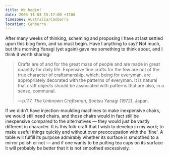 ```yaml
---
title: We begin!
date: 2003-11-03 15:17:00 +1100
timezone: Australia/Canberra
location: Canberra
---
```

After many weeks of thinking, scheming and proposing I have at last settled upon this blog form, and so must begin.
Have I anything to say? Not much, but this morning Yanagi (yet again) gave me something to think about,
and I think it worth sharing:

> Crafts are of and for the great mass of people and are made in great quantity for daily life.
> Expensive fine crafts for the few are not of the true character of craftsmanship, which,
> being for everyman, are appropriately decorated with the patterns of everyman.
> It is natural that craft objects should be associated with patterns that are also, in a sense, communal.
> 
> —p.117, *The Unknown Craftsman*, Soetsu Yanagi (1972), Japan.

If we didn't have injection-moulding machines to make inexpensive chairs, we would still need chairs,
and those chairs would in fact still be inexpensive compared to the alternatives — they would just be
vastly different in character. It is this folk-craft that I wish to develop in my work;
to make useful things quickly and without over preoccupation with the 'fine'.
A table will fulfill its purpose admirably whether its surface is smoothed to a mirror polish or not
— and if one wants to be putting tea cups on its surface it will probably be better that it is
not smoothed excessively.
